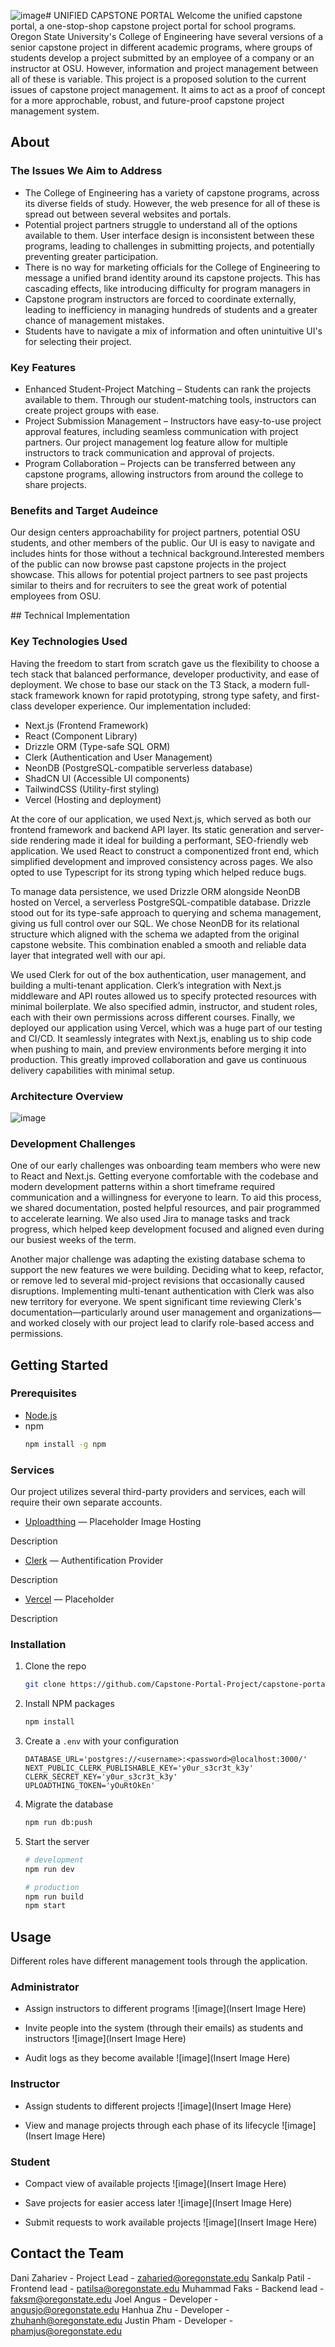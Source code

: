 ![image](https://github.com/user-attachments/assets/a99943fa-57ae-48dd-ba2c-557137ff1070)# UNIFIED CAPSTONE PORTAL
Welcome the unified capstone portal, a one-stop-shop capstone project portal for school programs. Oregon State University's College of Engineering have several versions of a senior capstone project in different academic programs, where groups of students develop a project submitted by an employee of a company or an instructor at OSU. However, information and project management between all of these is variable. This project is a proposed solution to the current issues of capstone project management. It aims to act as a proof of concept for a more approchable, robust, and future-proof capstone project management system.

## About 
### The Issues We Aim to Address
* The College of Engineering has a variety of capstone programs, across its diverse fields of study. However, the web presence for all of these is spread out between several websites and portals.​
* Potential project partners struggle to understand all of the options available to them. User interface design is inconsistent between these programs, leading to challenges in submitting projects, and potentially preventing greater participation.​
* There is no way for marketing officials for the College of Engineering to message a unified brand identity around its capstone projects. This has cascading effects, like introducing difficulty for program managers in ​
* Capstone program instructors are forced to coordinate externally, leading to inefficiency in managing hundreds of students and a greater chance of management mistakes.​
* Students have to navigate a mix of information and often unintuitive UI's for selecting their project.​

### Key Features
- Enhanced Student-Project Matching – Students can rank the projects available to them. Through our student-matching tools, instructors can create project groups with ease.​
- Project Submission Management – Instructors have easy-to-use project approval features, including seamless communication with project partners. Our project management log feature allow for multiple instructors to track communication and approval of projects.​
- Program Collaboration – Projects can be transferred between any capstone programs, allowing instructors from around the college to share projects.

### Benefits and Target Audeince
Our design centers approachability for project partners, potential OSU students, and other members of the public. Our UI is easy to navigate and includes hints for those without a technical background.​ Interested members of the public can now browse past capstone projects in the project showcase. This allows for potential project partners to see past projects similar to theirs and for recruiters to see the great work of potential employees from OSU.​

​## Technical Implementation
### Key Technologies Used
Having the freedom to start from scratch gave us the flexibility to choose a tech stack that balanced performance, developer productivity, and ease of deployment. We chose to base our stack on the T3 Stack, a modern full-stack framework known for rapid prototyping, strong type safety, and first-class developer experience. Our implementation included:

- Next.js (Frontend Framework)
- React (Component Library)
- Drizzle ORM (Type-safe SQL ORM)
- Clerk (Authentication and User Management)
- NeonDB (PostgreSQL-compatible serverless database)
- ShadCN UI (Accessible UI components)
- TailwindCSS (Utility-first styling)
- Vercel (Hosting and deployment)
  
At the core of our application, we used Next.js, which served as both our frontend framework and backend API layer. Its static generation and server-side rendering made it ideal for building a performant, SEO-friendly web application. We used React to construct a componentized front end, which simplified development and improved consistency across pages. We also opted to use Typescript for its strong typing which helped reduce bugs.

To manage data persistence, we used Drizzle ORM alongside NeonDB hosted on Vercel, a serverless PostgreSQL-compatible database. Drizzle stood out for its type-safe approach to querying and schema management, giving us full control over our SQL. We chose NeonDB for its relational structure which aligned with the schema we adapted from the original capstone website. This combination enabled a smooth and reliable data layer that integrated well with our api.

We used Clerk for out of the box authentication, user management, and building a multi-tenant application. Clerk’s integration with Next.js middleware and API routes allowed us to specify protected resources with minimal boilerplate. We also specified admin, instructor, and student roles, each with their own permissions across different courses.
Finally, we deployed our application using Vercel, which was a huge part of 
our testing and CI/CD. It seamlessly integrates with Next.js, enabling us to ship code when pushing to main, and preview environments before merging it into production. This greatly improved collaboration and gave us continuous delivery capabilities with minimal setup.

### Architecture Overview
![image](https://github.com/user-attachments/assets/3776d894-080f-4884-a0c9-b9e3ab2b9f0b)

### Development Challenges 
One of our early challenges was onboarding team members who were new to React and Next.js. Getting everyone comfortable with the codebase and modern development patterns within a short timeframe required communication and a willingness for everyone to learn. To aid this process, we shared documentation, posted helpful resources, and pair programmed to accelerate learning. We also used Jira to manage tasks and track progress, which helped keep development focused and aligned even during our busiest weeks of the term.

Another major challenge was adapting the existing database schema to support the new features we were building. Deciding what to keep, refactor, or remove led to several mid-project revisions that occasionally caused disruptions. Implementing multi-tenant authentication with Clerk was also new territory for everyone. We spent significant time reviewing Clerk's documentation—particularly around user management and organizations—and worked closely with our project lead to clarify role-based access and permissions.

## Getting Started
### Prerequisites
* [Node.js](https://nodejs.org/en)
* npm
    ```sh
    npm install -g npm
    ```
### Services
Our project utilizes several third-party providers and services, each will require their own separate accounts. 
* [Uploadthing](https://uploadthing.com/) &mdash; Placeholder Image Hosting

Description
* [Clerk](https://clerk.com/) &mdash; Authentification Provider

Description
* [Vercel](https://vercel.com/) &mdash; Placeholder
  
Description

### Installation
1. Clone the repo
    ```sh
    git clone https://github.com/Capstone-Portal-Project/capstone-portal-project.git
    ```
2. Install NPM packages
    ```sh
    npm install
    ```
3. Create a `.env` with your configuration
    ```dotenv
    DATABASE_URL='postgres://<username>:<password>@localhost:3000/'
    NEXT_PUBLIC_CLERK_PUBLISHABLE_KEY='y0ur_s3cr3t_k3y'
    CLERK_SECRET_KEY='y0ur_s3cr3t_k3y'
    UPLOADTHING_TOKEN='yOuRtOkEn'
    ```
4. Migrate the database
    ```sh
    npm run db:push
    ```
5. Start the server
    ```sh
    # development
    npm run dev

    # production
    npm run build
    npm start
    ```
## Usage
Different roles have different management tools through the application.

### Administrator
* Assign instructors to different programs
![image](Insert Image Here)

* Invite people into the system (through their emails) as students and instructors
![image](Insert Image Here)

* Audit logs as they become available 
![image](Insert Image Here)

### Instructor
* Assign students to different projects
![image](Insert Image Here)

* View and manage projects through each phase of its lifecycle
![image](Insert Image Here)

### Student
* Compact view of available projects
![image](Insert Image Here)

* Save projects for easier access later
![image](Insert Image Here)

* Submit requests to work available projects
![image](Insert Image Here)


## Contact the Team
Dani Zahariev - Project Lead - zaharied@oregonstate.edu
Sankalp Patil - Frontend lead - patilsa@oregonstate.edu
Muhammad Faks - Backend lead - faksm@oregonstate.edu
Joel Angus - Developer - angusjo@oregonstate.edu
Hanhua Zhu - Developer - zhuhanh@oregonstate.edu
Justin Pham - Developer - phamjus@oregonstate.edu



